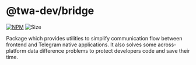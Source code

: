 # @twa-dev/bridge

[npm-badge]: https://img.shields.io/npm/v/@twa-dev/bridge?logo=npm

[npm-link]: https://npmjs.com/package/@twa-dev/bridge

[size-badge]: https://img.shields.io/bundlephobia/minzip/@twa-dev/bridge

[![NPM][npm-badge]][npm-link]
![Size][size-badge]

Package which provides utilities to simplify communication flow between
frontend and Telegram native applications. It also solves some across-platform
data difference problems to protect developers code and save their time.

[//]: # (This library is a part of TypeScript packages ecosystem around Telegram Web)

[//]: # (Apps. You can learn more about this package in this)

[//]: # ([documentation]&#40;https://telegram-web-apps.github.io/twa/docs/libraries/twa-bridge&#41;.)
